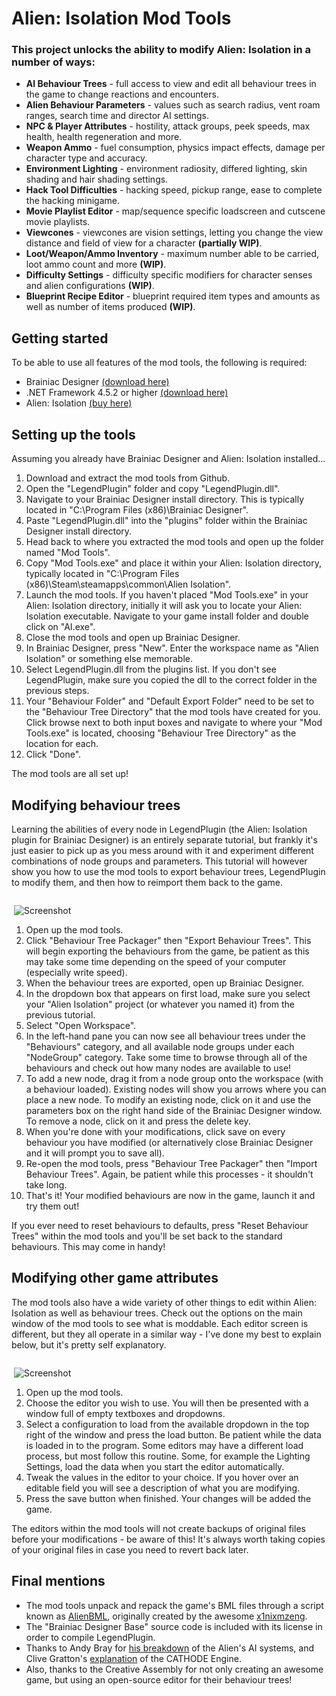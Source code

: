 # Alien: Isolation Mod Tools

### This project unlocks the ability to modify Alien: Isolation in a number of ways:

* **AI Behaviour Trees** - full access to view and edit all behaviour trees in the game to change reactions and encounters.
* **Alien Behaviour Parameters** - values such as search radius, vent roam ranges, search time and director AI settings.
* **NPC & Player Attributes** - hostility, attack groups, peek speeds, max health, health regeneration and more.
* **Weapon Ammo** - fuel consumption, physics impact effects, damage per character type and accuracy.
* **Environment Lighting** - environment radiosity, differed lighting, skin shading and hair shading settings.
* **Hack Tool Difficulties** - hacking speed, pickup range, ease to complete the hacking minigame.
* **Movie Playlist Editor** - map/sequence specific loadscreen and cutscene movie playlists.
* **Viewcones** - viewcones are vision settings, letting you change the view distance and field of view for a character **(partially WIP)**.
* **Loot/Weapon/Ammo Inventory** - maximum number able to be carried, loot ammo count and more **(WIP)**.
* **Difficulty Settings** - difficulty specific modifiers for character senses and alien configurations **(WIP)**.
* **Blueprint Recipe Editor** - blueprint required item types and amounts as well as number of items produced **(WIP)**.

## Getting started

To be able to use all features of the mod tools, the following is required:

 * Brainiac Designer [(download here)](https://brainiac.codeplex.com/releases/view/24156)
 * .NET Framework 4.5.2 or higher [(download here)](https://www.microsoft.com/en-gb/download/details.aspx?id=42642)
 * Alien: Isolation [(buy here)](http://store.steampowered.com/app/214490/)

## Setting up the tools

Assuming you already have Brainiac Designer and Alien: Isolation installed...

1. Download and extract the mod tools from Github.
2. Open the "LegendPlugin" folder and copy "LegendPlugin.dll".
3. Navigate to your Brainiac Designer install directory. This is typically located in "C:\Program Files (x86)\Brainiac Designer".
4. Paste "LegendPlugin.dll" into the "plugins" folder within the Brainiac Designer install directory.
5. Head back to where you extracted the mod tools and open up the folder named "Mod Tools".
6. Copy "Mod Tools.exe" and place it within your Alien: Isolation directory, typically located in "C:\Program Files (x86)\Steam\steamapps\common\Alien Isolation". 
7. Launch the mod tools. If you haven't placed "Mod Tools.exe" in your Alien: Isolation directory, initially it will ask you to locate your Alien: Isolation executable. Navigate to your game install folder and double click on "AI.exe".
8. Close the mod tools and open up Brainiac Designer.
9. In Brainiac Designer, press "New". Enter the workspace name as "Alien Isolation" or something else memorable.
10. Select LegendPlugin.dll from the plugins list. If you don't see LegendPlugin, make sure you copied the dll to the correct folder in the previous steps.
11. Your "Behaviour Folder" and "Default Export Folder" need to be set to the "Behaviour Tree Directory" that the mod tools have created for you. Click browse next to both input boxes and navigate to where your "Mod Tools.exe" is located, choosing "Behaviour Tree Directory" as the location for each. 
12. Click "Done".

The mod tools are all set up!

## Modifying behaviour trees

Learning the abilities of every node in LegendPlugin (the Alien: Isolation plugin for Brainiac Designer) is an entirely separate tutorial, but frankly it's just easier to pick up as you mess around with it and experiment different combinations of node groups and parameters. This tutorial will however show you how to use the mod tools to export behaviour trees, LegendPlugin to modify them, and then how to reimport them back to the game.

<div style="float: right; width: 100%; max-width: 500px; margin-left: 20px;">

![Screenshot](https://i.imgur.com/j4xsCzu.png)

</div>

1. Open up the mod tools.
2. Click "Behaviour Tree Packager" then "Export Behaviour Trees". This will begin exporting the behaviours from the game, be patient as this may take some time depending on the speed of your computer (especially write speed).
3. When the behaviour trees are exported, open up Brainiac Designer.
4. In the dropdown box that appears on first load, make sure you select your "Alien Isolation" project (or whatever you named it) from the previous tutorial.
5. Select "Open Workspace".
6. In the left-hand pane you can now see all behaviour trees under the "Behaviours" category, and all available node groups under each "NodeGroup" category. Take some time to browse through all of the behaviours and check out how many nodes are available to use!
7. To add a new node, drag it from a node group onto the workspace (with a behaviour loaded). Existing nodes will show you arrows where you can place a new node. To modify an existing node, click on it and use the parameters box on the right hand side of the Brainiac Designer window. To remove a node, click on it and press the delete key.
8. When you're done with your modifications, click save on every behaviour you have modified (or alternatively close Brainiac Designer and it will prompt you to save all).
9. Re-open the mod tools, press "Behaviour Tree Packager" then "Import Behaviour Trees". Again, be patient while this processes - it shouldn't take long.
10. That's it! Your modified behaviours are now in the game, launch it and try them out!

If you ever need to reset behaviours to defaults, press "Reset Behaviour Trees" within the mod tools and you'll be set back to the standard behaviours. This may come in handy!

## Modifying other game attributes

The mod tools also have a wide variety of other things to edit within Alien: Isolation as well as behaviour trees. Check out the options on the main window of the mod tools to see what is moddable. Each editor screen is different, but they all operate in a similar way - I've done my best to explain below, but it's pretty self explanatory. 

<div style="float: right; width: 100%; max-width: 500px; margin-left: 20px;">

![Screenshot](https://i.imgur.com/RLB4kVP.png)

</div>

1. Open up the mod tools.
2. Choose the editor you wish to use. You will then be presented with a window full of empty textboxes and dropdowns.
3. Select a configuration to load from the available dropdown in the top right of the window and press the load button. Be patient while the data is loaded in to the program. Some editors may have a different load process, but most follow this routine. Some, for example the Lighting Settings, load the data when you start the editor automatically.
4. Tweak the values in the editor to your choice. If you hover over an editable field you will see a description of what you are modifying.
5. Press the save button when finished. Your changes will be added the game.

The editors within the mod tools will not create backups of original files before your modifications - be aware of this! It's always worth taking copies of your original files in case you need to revert back later.

## Final mentions

 * The mod tools unpack and repack the game's BML files through a script known as [AlienBML](https://github.com/x1nixmzeng/AlienBML), originally created by the awesome [x1nixmzeng](https://github.com/x1nixmzeng).
 * The "Brainiac Designer Base" source code is included with its license in order to compile LegendPlugin.
 * Thanks to Andy Bray for [his breakdown](https://archives.nucl.ai/recording/its-in-the-vents-the-ai-of-alien-isolation/) of the Alien's AI systems, and Clive Gratton's [explanation](https://www.youtube.com/watch?v=FXKEiFUXBIo) of the CATHODE Engine.
 * Also, thanks to the Creative Assembly for not only creating an awesome game, but using an open-source editor for their behaviour trees! 